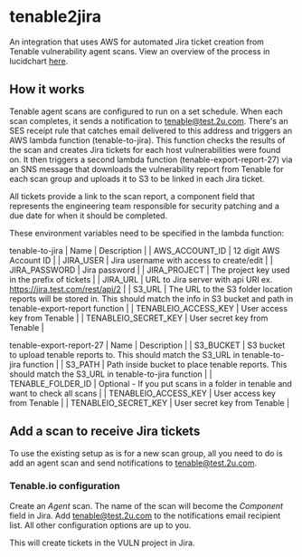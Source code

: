 # tenable2jira
An integration that uses AWS for automated Jira ticket creation from Tenable vulnerability agent scans. View an overview of the process in lucidchart [here](https://drive.google.com/file/d/12_mjNtjdY_JZIo2lNo2cIxsi5Af_rjbX/view?usp=sharing).

## How it works

Tenable agent scans are configured to run on a set schedule.  When each scan completes, it sends a notification to tenable@test.2u.com.  There's an SES receipt rule that catches email delivered to this address and triggers an AWS lambda function (tenable-to-jira).  This function checks the results of the scan and creates Jira tickets for each host vulnerabilities were found on.  It then triggers a second lambda function (tenable-export-report-27) via an SNS message that downloads the vulnerability report from Tenable for each scan group and uploads it to S3 to be linked in each Jira ticket.

All tickets provide a link to the scan report, a component field that represents the engineering team responsible for security patching and a due date for when it should be completed.

These environment variables need to be specified in the lambda function:

tenable-to-jira
| Name | Description |
| AWS_ACCOUNT_ID | 12 digit AWS Account ID |
| JIRA_USER | Jira username with access to create/edit |
| JIRA_PASSWORD | Jira password |
| JIRA_PROJECT | The project key used in the prefix of tickets |
| JIRA_URL | URL to Jira server with api URI ex. https://jira.test.com/rest/api/2 |
| S3_URL | The URL to the S3 folder location reports will be stored in.  This should match the info in S3 bucket and path in tenable-export-report function |
| TENABLEIO_ACCESS_KEY | User access key from Tenable |
| TENABLEIO_SECRET_KEY | User secret key from Tenable |

tenable-export-report-27
| Name | Description |
| S3_BUCKET | S3 bucket to upload tenable reports to. This should match the S3_URL in tenable-to-jira function |
| S3_PATH | Path inside bucket to place tenable reports.  This should match the S3_URL in tenable-to-jira function |
| TENABLE_FOLDER_ID | Optional - If you put scans in a folder in tenable and want to check all scans |
| TENABLEIO_ACCESS_KEY | User access key from Tenable |
| TENABLEIO_SECRET_KEY | User secret key from Tenable |


## Add a scan to receive Jira tickets

To use the existing setup as is for a new scan group, all you need to do is add an agent scan and send notifications to tenable@test.2u.com.

### Tenable.io configuration

Create an _Agent_ scan.  The name of the scan will become the _Component_ field in Jira.
Add tenable@test.2u.com to the notifications email recipient list.  All other configuration options are up to you.

This will create tickets in the VULN project in Jira.


